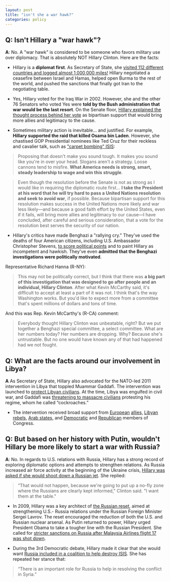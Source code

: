 ```yaml
---  
layout: post  
title: "isn't she a war hawk?"  
categories: policy
---  
```


## Q: Isn't Hillary a "war hawk"?
  
**A**: No. A "war hawk" is considered to be someone who favors military use over diplomacy. That is absolutely NOT Hillary Clinton. Here are the facts:

* Hillary is a **diplomat first**. As Secretary of State, she [visited 112 different countries and logged almost 1,000,000 miles!](https://mic.com/articles/21829/5-top-highlights-in-hillary-clinton-s-secretary-of-state-tenure#.x0B1Hndr6) Hillary negotiated a ceasefire between Israel and Hamas, helped open Burma to the rest of the world, and pushed the sanctions that finally got Iran to the negotiating table. 

* Yes, Hillary voted for the Iraq War in 2002. However, she and the other 76 Senators who voted Yes were **told by the Bush administration that war would be the last resort**. On the Senate floor, [Hillary explained the thought process behind her vote](http://www.thepeoplesview.net/main/2016/3/20/hillary-clinton-is-not-a-hawk-foreign-policy) as bipartisan support that would bring more allies and legitimacy to the cause. 

* Sometimes military action is inevitable... and justified. For example, **Hillary supported the raid that killed Osama bin Laden**. However, she chastised GOP Presidential nominees like Ted Cruz for their reckless and cavalier talk, such as ["carpet bombing" ISIS](http://www.npr.org/2016/05/17/478361999/4-things-to-know-about-hillary-clintons-approach-to-foreign-policy):

> Proposing that doesn't make you sound tough. It makes you sound like you're in over your head. Slogans aren't a strategy. Loose cannons tend to misfire. **What America needs is strong, smart, steady leadership to wage and win this struggle**.

> Even though the resolution before the Senate is not as strong as I would like in requiring the diplomatic route first... **I take the President at his word that he will try hard to pass a United Nations resolution and seek to avoid war**, if possible. Because bipartisan support for this resolution makes success in the United Nations more likely and war less likely—and because a good faith effort by the United States, even if it fails, will bring more allies and legitimacy to our cause—I have concluded, after careful and serious consideration, that a vote for the resolution best serves the security of our nation.

* Hillary's critics have made Benghazi a "rallying cry." They've used the deaths of four American citizens, including U.S. Ambassador Christopher Stevens, [to score political points](http://www.cnn.com/2015/10/14/politics/hillary-clinton-benghazi-committee/index.html) and to paint Hillary as incompetent and hawkish. They've even **admitted that the Benghazi investigations were politically motivated**.

Representative Richard Hanna (R-NY): 
> This may not be politically correct, but I think that there was **a big part of this investigation that was designed to go after people and an individual, Hillary Clinton**. After what Kevin McCarthy said, it's difficult to accept at least a part of it was not. I think that's the way Washington works. But you'd like to expect more from a committee that's spent millions of dollars and tons of time.

And this was Rep. Kevin McCarthy's (R-CA) comment: 
> Everybody thought Hillary Clinton was unbeatable, right? But we put together a Benghazi special committee, a select committee. What are her numbers today? Her numbers are dropping. Why? Because she's untrustable. But no one would have known any of that had happened had we not fought.

## Q: What are the facts around our involvement in Libya?

**A** As Secretary of State, Hillary also advocated for the NATO-led 2011 intervention in Libya that toppled Muammar Gaddafi. The intervention was launched to [protect Libyan civilians](http://www.nato.int/nato_static_fl2014/assets/pdf/pdf_2011_03/20110927_110311-UNSCR-1973.pdf). At the time, Libya was engulfed in civil war, and Gaddafi was [threatening to massacre civilians](http://www.nytimes.com/2011/02/23/world/africa/23libya.html) protesting his regime, whom he called “cockroaches.” 

* The intervention received broad support from [European](https://www.gov.uk/government/speeches/prime-ministers-statement-on-libya--2) [allies,](https://www.theguardian.com/world/2011/feb/23/libya-nofly-zone-david-cameron) [Libyan rebels,](http://edition.cnn.com/2011/WORLD/africa/03/09/libya.civil.war/) [Arab states,](http://www.nytimes.com/2011/03/13/world/middleeast/13libya.html?pagewanted=all&_r=0) and [Democratic](http://www.washingtonpost.com/wp-dyn/content/article/2011/03/10/AR2011031004684.html) and [Republican](http://firstread.nbcnews.com/_news/2011/03/31/6382558-rubio-urges-regime-change-in-libya) members of Congress.

## Q: But based on her history with Putin, wouldn't Hillary be more likely to start a war with Russia?

**A**: No. In regards to U.S. relations with Russia, Hillary has a strong record of exploring diplomatic options and attempts to strengthen relations. As Russia increased air force activity at the beginning of the Ukraine crisis, [Hillary was asked if she would shoot down a Russian jet](http://www.newsweek.com/where-do-clinton-and-trump-stand-russia-487777). She replied:
> “That would not happen, because we're going to put up a no-fly zone where the Russians are clearly kept informed," Clinton said. "I want them at the table." 

* In 2009, Hillary was a key architect of [the Russian reset](https://www.whitehouse.gov/the-press-office/us-russia-relations-reset-fact-sheet), aimed at strengthening U.S.- Russia relations under the Russian Foreign Minister Sergei Lavrov. The reset encouraged the reduction of both the U.S. and Russian nuclear arsenal. As Putin returned to power, Hillary urged President Obama to take a tougher line with the Russian President. She called for [stricter sanctions on Russia after Malaysia Airlines flight 17 was shot down](http://thehill.com/policy/international/212896-clinton-calls-for-tougher-sanctions-on-putin).

* During the 3rd Democratic debate, Hillary made it clear that she would want [Russia included in a coalition to help destroy ISIS](https://www.washingtonpost.com/news/the-fix/wp/2015/12/19/3rd-democratic-debate-transcript-annotated-who-said-what-and-what-it-meant/). She has repeated her stance that:
> “There is an important role for Russia to help in resolving the conflict in Syria.”
